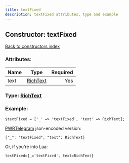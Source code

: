```yaml
---
title: textFixed
description: textFixed attributes, type and example
---
```

## Constructor: textFixed  
[Back to constructors index](index.md)



### Attributes:

| Name     |    Type       | Required |
|----------|:-------------:|---------:|
|text|[RichText](../types/RichText.md) | Yes|



### Type: [RichText](../types/RichText.md)


### Example:

```
$textFixed = ['_' => 'textFixed', 'text' => RichText];
```  

[PWRTelegram](https://pwrtelegram.xyz) json-encoded version:

```
{"_": "textFixed", "text": RichText}
```


Or, if you're into Lua:  


```
textFixed={_='textFixed', text=RichText}

```


